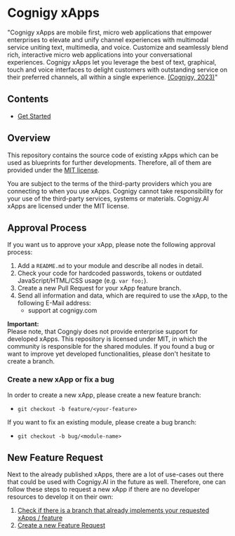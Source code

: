 # Cognigy xApps

"Cognigy xApps are mobile first, micro web applications that empower enterprises to elevate and unify channel experiences with multimodal service uniting text, multimedia, and voice. Customize and seamlessly blend rich, interactive micro web applications into your conversational experiences. Cognigy xApps let you leverage the best of text, graphical, touch and voice interfaces to delight customers with outstanding service on their preferred channels, all within a single experience. [(Cognigy, 2023)](https://www.cognigy.com/platform/cognigy-xapps)"


## Contents

- [Get Started](https://docs.cognigy.com/ai/xApp/overview/)

## Overview

This repository contains the source code of existing xApps which can be used as blueprints for further developments. Therefore, all of them are provided under the [MIT license](./LICENSE).

You are subject to the terms of the third-party providers which you are connecting to when you use xApps. Cognigy cannot take responsibility for your use of the third-party services, systems or materials. Cognigy.AI xApps are licensed under the MIT license.

## Approval Process

If you want us to approve your xApp, please note the following approval process:

1. Add a `README.md` to your module and describe all nodes in detail.
2. Check your code for hardcoded passwords, tokens or outdated JavaScript/HTML/CSS usage (e.g. `var foo;`).
3. Create a new Pull Request for your xApp feature branch.
4. Send all information and data, which are required to use the xApp, to the following E-Mail address:
    - support at cognigy.com

**Important:** \
Please note, that Cogngiy does not provide enterprise support for developed xApps. This repository is licensed under MIT, in which the community is responsible for the shared modules. If you found a bug or want to improve yet developed functionalities, please don't hesitate to create a branch.

### Create a new xApp or fix a bug

In order to create a new xApp, please create a new feature branch:

- `git checkout -b feature/<your-feature>`

If you want to fix an existing module, please create a bug branch:

- `git checkout -b bug/<module-name>`

## New Feature Request

Next to the already published xApps, there are a lot of use-cases out there that could be used with Cognigy.AI in the future as well. Therefore, one can follow these steps to request a new xApp if there are no developer resources to develop it on their own:

1. [Check if there is a branch that already implements your requested xApps / feature](https://github.com/Cognigy/xApps/branches)
2. [Create a new Feature Request](https://github.com/Cognigy/xApps/issues/new?assignees=&labels=&template=feature_request.md&title=)